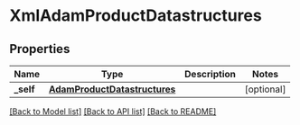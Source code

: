 # XmlAdamProductDatastructures

## Properties
Name | Type | Description | Notes
------------ | ------------- | ------------- | -------------
**_self** | [**AdamProductDatastructures**](AdamProductDatastructures.md) |  | [optional] 

[[Back to Model list]](../README.md#documentation-for-models) [[Back to API list]](../README.md#documentation-for-api-endpoints) [[Back to README]](../README.md)


